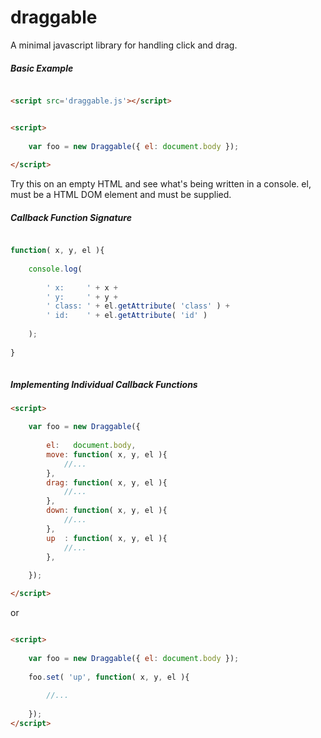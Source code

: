 # draggable
A minimal javascript library for handling click and drag.

##### Basic Example

```HTML

<script src='draggable.js'></script>

```



```HTML

<script>
  
    var foo = new Draggable({ el: document.body });
    
</script>

```
Try this on an empty HTML and see what's being written in a console.
el, must be a HTML DOM element and must be supplied.

##### Callback Function Signature

```javascript

function( x, y, el ){
      
    console.log( 
        
        ' x:     ' + x + 
        ' y:     ' + y + 
        ' class: ' + el.getAttribute( 'class' ) + 
        ' id:    ' + el.getAttribute( 'id' ) 
          
    );
        
}
  
```

##### Implementing Individual Callback Functions
```HTML
<script>

    var foo = new Draggable({
        
        el:   document.body,
        move: function( x, y, el ){
            //...
        },
        drag: function( x, y, el ){
            //...
        },
        down: function( x, y, el ){
            //...
        },
        up  : function( x, y, el ){
            //...
        },
      
    });

</script>
```

or

```HTML

<script>
  
    var foo = new Draggable({ el: document.body });
      
    foo.set( 'up', function( x, y, el ){
      
        //...
        
    });
</script>

```

